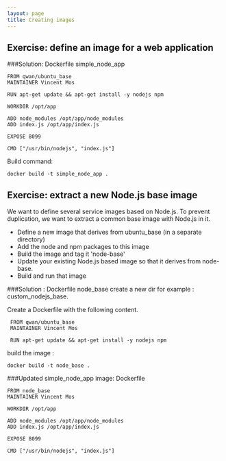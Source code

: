 ```yaml
---
layout: page
title: Creating images
---
```


## Exercise: define an image for a web application

###Solution: Dockerfile simple_node_app
```
FROM qwan/ubuntu_base
MAINTAINER Vincent Mos

RUN apt-get update && apt-get install -y nodejs npm

WORKDIR /opt/app

ADD node_modules /opt/app/node_modules
ADD index.js /opt/app/index.js

EXPOSE 8099

CMD ["/usr/bin/nodejs", "index.js"]
```

Build command:

```
docker build -t simple_node_app .
```
## Exercise: extract a new Node.js base image

We want to define several service images based on Node.js. To prevent
duplication, we want to extract a common base image with Node.js in it.

- Define a new image that derives from ubuntu_base
  (in a separate directory)
- Add the node and npm packages to this image
- Build the image and tag it 'node-base'
- Update your existing Node.js based image so that it derives from
  node-base.
- Build and run that image


###Solution : Dockerfile node_base
create a new dir for example : custom_nodejs_base.

Create a Dockerfile with the following content.

```
 FROM qwan/ubuntu_base
 MAINTAINER Vincent Mos

 RUN apt-get update && apt-get install -y nodejs npm
```

build the image :
```
docker build -t node_base .
```

###Updated simple_node_app image: Dockerfile

```
FROM node_base
MAINTAINER Vincent Mos

WORKDIR /opt/app

ADD node_modules /opt/app/node_modules
ADD index.js /opt/app/index.js

EXPOSE 8099

CMD ["/usr/bin/nodejs", "index.js"]
```

